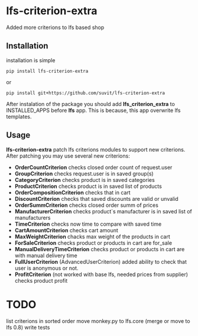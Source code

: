 lfs-criterion-extra
===================

Added more criterions to lfs based shop

Installation
----------------

installation is simple

    pip install lfs-criterion-extra

or

    pip install git+https://github.com/suvit/lfs-criterion-extra

After instalation of the package you should add
**lfs_criterion_extra** to INSTALLED_APPS before **lfs** app.
This is because, this app overwrite lfs templates.

Usage
-------------------

**lfs-criterion-extra** patch lfs criterions modules to support new criterions.
After patching you may use several new criterions:

* **OrderCountCriterion**
   checks closed order count of request.user
* **GroupCriterion**
   checks request.user is in saved group(s)
* **CategoryCriterion**
   checks product is in saved categories
* **ProductCriterion**
   checks product is in saved list of products
* **OrderCompositionCriterion**
   checks that in cart 
* **DiscountCriterion**
   checks that saved discounts are valid or unvalid
* **OrderSummCriterion**
   checks closed order summ of prices
* **ManufacturerCriterion**
   checks product`s manufacturer is in saved list of manufacturers
* **TimeCriterion**
   checks now time to compare with saved time
* **CartAmountCriterion**
   checks cart amount
* **MaxWeightCriterion**
   chacks max weight of the products in cart
* **ForSaleCriterion**
   checks product or products in cart are for_sale
* **ManualDeliveryTimeCriterion**
   checks product or products in cart are with manual delivery time
* **FullUserCriterion** (AdvancedUserCriterion)
   added ability to check that user is anonymous or not.
* **ProfitCriterion** (not worked with base lfs, needed prices from supplier)
   checks product profit

TODO
====
list criterions in sorted order
move monkey.py to lfs.core (merge or move to lfs 0.8)
write tests
